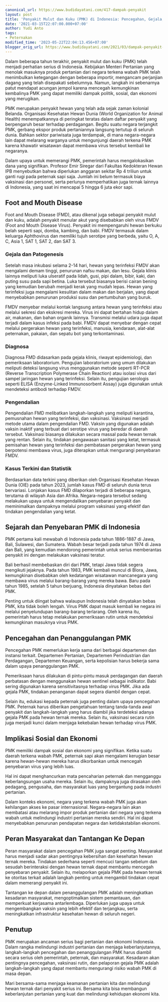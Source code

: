 ```yaml
---
canonical_url: https://www.budidayatani.com/417-dampak-penyakit
layout: post
title: 'Penyakit Mulut dan Kuku (PMK) di Indonesia: Pencegahan, Gejala, dan Pengendalian'
date: '2021-03-15T22:07:00.000+07:00'
author: Yudi Anto
tags:
- Peternakan
modified_time: '2023-05-22T22:04:13.456+07:00'
blogger_orig_url: https://www.budidayatani.com/2021/03/dampak-penyakit-sapi-gila-terhadap.html
---
```


Dalam beberapa tahun terakhir, penyakit mulut dan kuku (PMK) telah menjadi perhatian serius di Indonesia. Kebijakan Menteri Pertanian yang menolak masuknya produk pertanian dari negara terkena wabah PMK telah menimbulkan ketegangan dengan beberapa importir, mengancam perjanjian dagang yang telah disepakati sebelumnya. Namun, langkah ini sebenarnya patut mendapat acungan jempol karena mencegah kemungkinan kembalinya PMK yang dapat memiliki dampak politik, sosial, dan ekonomi yang merugikan.

PMK merupakan penyakit hewan yang telah ada sejak zaman kolonial Belanda. Organisasi Kesehatan Hewan Dunia (World Organization for Animal Health) menempatkannya di peringkat teratas dalam daftar penyakit yang berpengaruh besar terhadap perdagangan. Begitu suatu negara terjangkit PMK, gerbang ekspor produk pertaniannya langsung tertutup di seluruh dunia. Bahkan sektor pariwisata juga terdampak, di mana negara-negara lain dapat melarang warganya untuk mengunjungi daerah terkena PMK karena khawatir wisatawan dapat membawa virus tersebut kembali ke negaranya.

Dalam upaya untuk memerangi PMK, pemerintah harus mengalokasikan dana yang signifikan. Profesor Emir Siregar dari Fakultas Kedokteran Hewan IPB menyebutkan bahwa diperlukan anggaran sekitar Rp 4 triliun untuk ganti rugi pada peternak sapi saja. Jumlah ini belum termasuk biaya vaksinasi dan personel, serta perlunya memperhatikan juga ternak lainnya di Indonesia, yang saat ini mencapai 5 hingga 6 juta ekor sapi.

## Foot and Mouth Disease

Foot and Mouth Disease (FMD), atau dikenal juga sebagai penyakit mulut dan kuku, adalah penyakit menular akut yang disebabkan oleh virus FMDV (Foot and Mouth Disease Virus). Penyakit ini mempengaruhi hewan berkuku belah seperti sapi, domba, kambing, dan babi. FMDV termasuk dalam keluarga Aphthovirus dan memiliki tujuh serotipe yang berbeda, yaitu O, A, C, Asia 1, SAT 1, SAT 2, dan SAT 3.

### Gejala dan Patogenesis

Setelah masa inkubasi selama 2-14 hari, hewan yang terinfeksi FMDV akan mengalami demam tinggi, penurunan nafsu makan, dan lesu. Gejala klinis lainnya meliputi luka ulseratif pada lidah, gusi, pipi dalam, bibir, kaki, dan puting susu pada sapi betina. Luka tersebut biasanya berisi cairan bening yang kemudian berubah menjadi kerak yang mudah lepas. Hewan yang terinfeksi juga mengalami kesulitan dalam makan dan berjalan, yang dapat menyebabkan penurunan produksi susu dan pertumbuhan yang buruk.

FMDV menyebar melalui kontak langsung antara hewan yang terinfeksi atau melalui sekresi dan ekskresi mereka. Virus ini dapat bertahan hidup dalam air, makanan, dan bahan organik lainnya. Transmisi melalui udara juga dapat terjadi dalam kasus infeksi pada babi. FMDV dapat menyebar dengan cepat melalui pergerakan hewan yang terinfeksi, manusia, kendaraan, alat-alat peternakan, pakaian, dan sepatu bot yang terkontaminasi.

### Diagnosa

Diagnosa FMD didasarkan pada gejala klinis, riwayat epidemiologi, dan pemeriksaan laboratorium. Pengujian laboratorium yang umum dilakukan meliputi deteksi langsung virus menggunakan metode seperti RT-PCR (Reverse Transcription Polymerase Chain Reaction) atau isolasi virus dari sampel jaringan hewan yang terinfeksi. Selain itu, pengujian serologis seperti ELISA (Enzyme-Linked Immunosorbent Assay) juga digunakan untuk mendeteksi antibodi terhadap FMDV.

### Pengendalian

Pengendalian FMD melibatkan langkah-langkah yang meliputi karantina, pemusnahan hewan yang terinfeksi, dan vaksinasi. Vaksinasi menjadi metode utama dalam pengendalian FMD. Vaksin yang digunakan adalah vaksin inaktif yang terbuat dari serotipe virus yang beredar di daerah tersebut. Vaksinasi biasanya dilakukan secara massal pada hewan ternak yang rentan. Selain itu, tindakan pengawasan sanitasi yang ketat, termasuk pemisahan hewan yang terinfeksi dan pembatasan pergerakan hewan yang berpotensi membawa virus, juga diterapkan untuk mengurangi penyebaran FMDV.

### Kasus Terkini dan Statistik

Berdasarkan data terkini yang diberikan oleh Organisasi Kesehatan Hewan Dunia (OIE) pada tahun 2023, jumlah kasus FMD di seluruh dunia terus bervariasi. Lonjakan kasus FMD dilaporkan terjadi di beberapa negara, terutama di wilayah Asia dan Afrika. Negara-negara tersebut sedang melakukan upaya untuk mengendalikan penyebaran penyakit dan meminimalkan dampaknya melalui program vaksinasi yang efektif dan tindakan pengendalian yang ketat.

## Sejarah dan Penyebaran PMK di Indonesia

PMK pertama kali mewabah di Indonesia pada tahun 1886-1887 di Jawa, Bali, Sulawesi, dan Sumatera. Wabah besar terjadi pada tahun 1974 di Jawa dan Bali, yang kemudian mendorong pemerintah untuk serius memberantas penyakit ini dengan melakukan vaksinasi teratur.

Bali berhasil membebaskan diri dari PMK, tetapi Jawa tidak segera mengikuti jejaknya. Pada tahun 1983, PMK kembali muncul di Blora, Jawa, kemungkinan disebabkan oleh kedatangan wisatawan mancanegara yang membawa virus melalui barang-barang yang mereka bawa. Baru pada tahun 1985, setelah 5 tahun berjuang, Indonesia dinyatakan bebas dari PMK.

Penting untuk diingat bahwa walaupun Indonesia telah dinyatakan bebas PMK, kita tidak boleh lengah. Virus PMK dapat masuk kembali ke negara ini melalui penyelundupan barang-barang terlarang. Oleh karena itu, pemerintah harus tetap melakukan pemeriksaan rutin untuk mendeteksi kemungkinan masuknya virus PMK.

## Pencegahan dan Penanggulangan PMK

Pencegahan PMK memerlukan kerja sama dari berbagai departemen dan instansi terkait. Departemen Pertanian, Departemen Perindustrian dan Perdagangan, Departemen Keuangan, serta kepolisian harus bekerja sama dalam upaya penanggulangan PMK.

Pemeriksaan harus dilakukan di pintu-pintu masuk perdagangan dan daerah perbatasan dengan menggunakan hewan sentinel sebagai indikator. Babi sering digunakan karena sensitivitasnya terhadap virus PMK. Jika ada gejala PMK, tindakan penanganan dapat segera diambil dengan cepat.

Selain itu, edukasi kepada peternak juga penting dalam upaya pencegahan PMK. Peternak harus diberikan pengetahuan tentang tanda-tanda awal penyakit dan langkah-langkah yang harus diambil jika terdeteksi adanya gejala PMK pada hewan ternak mereka. Selain itu, vaksinasi secara rutin juga menjadi kunci dalam menjaga kekebalan hewan terhadap virus PMK.

## Implikasi Sosial dan Ekonomi

PMK memiliki dampak sosial dan ekonomi yang signifikan. Ketika suatu daerah terkena wabah PMK, peternak sapi akan mengalami kerugian besar karena hewan-hewan mereka harus dikorbankan untuk mencegah penyebaran virus yang lebih luas.

Hal ini dapat menghancurkan mata pencaharian peternak dan mengganggu keberlangsungan usaha mereka. Selain itu, dampaknya juga dirasakan oleh pedagang, pengusaha, dan masyarakat luas yang bergantung pada industri pertanian.

Dalam konteks ekonomi, negara yang terkena wabah PMK juga akan kehilangan akses ke pasar internasional. Negara-negara lain akan membatasi atau melarang impor produk pertanian dari negara yang terkena wabah untuk melindungi industri pertanian mereka sendiri. Hal ini dapat menyebabkan penurunan pendapatan negara dan ketidakstabilan ekonomi.

## Peran Masyarakat dan Tantangan Ke Depan

Peran masyarakat dalam pencegahan PMK juga sangat penting. Masyarakat harus menjadi sadar akan pentingnya kebersihan dan kesehatan hewan ternak mereka. Tindakan sederhana seperti mencuci tangan sebelum dan sesudah berinteraksi dengan hewan ternak dapat membantu mencegah penyebaran penyakit. Selain itu, melaporkan gejala PMK pada hewan ternak ke otoritas terkait adalah langkah penting untuk mengambil tindakan cepat dalam memerangi penyakit ini.

Tantangan ke depan dalam penanggulangan PMK adalah meningkatkan kesadaran masyarakat, mengoptimalkan sistem pemantauan, dan memperkuat kerjasama antarlembaga. Diperlukan juga upaya untuk mengembangkan vaksin yang lebih efektif dan terjangkau, serta meningkatkan infrastruktur kesehatan hewan di seluruh negeri.

## Penutup

PMK merupakan ancaman serius bagi pertanian dan ekonomi Indonesia. Dalam rangka melindungi industri pertanian dan menjaga keberlanjutannya, langkah-langkah pencegahan dan penanggulangan PMK harus diambil secara serius oleh pemerintah, peternak, dan masyarakat. Kesadaran akan pentingnya pencegahan, vaksinasi rutin, dan pelaporan gejala PMK adalah langkah-langkah yang dapat membantu mengurangi risiko wabah PMK di masa depan.

Mari bersama-sama menjaga keamanan pertanian kita dan melindungi hewan ternak dari penyakit serius ini. Bersama kita bisa membangun keberlanjutan pertanian yang kuat dan melindungi kehidupan ekonomi kita.

